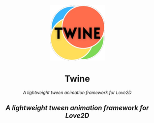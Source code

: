 <p align="center">
  <img src="./assets/logo.png" alt="Twine logo" width="180"/>
</p>

<h1 align="center">Twine</h1>
<p align="center"><em>A lightweight tween animation framework for Love2D</em></p>

<h2 align="center"><em>A lightweight tween animation framework for Love2D</em></p>
